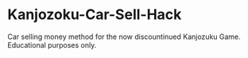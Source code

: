 # Kanjozoku-Car-Sell-Hack
Car selling money method for the now discountinued Kanjozuku Game. Educational purposes only. 
